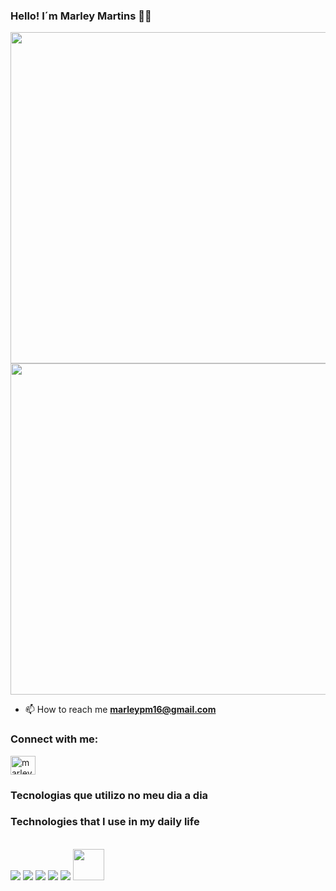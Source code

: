 ### Hello! I´m Marley Martins 👊😄



<div>
    <img width='530em' src="https://github-readme-stats.vercel.app/api?username=marleypm16&show_icons=true&theme=tokyonight"/>
    <img width='530em' src="https://github-readme-stats.vercel.app/api/top-langs/?username=marleypm16&layout=compact&theme=tokyonight"/>
</div>

- 📫 How to reach me **marleypm16@gmail.com**
<h3>Connect with me:</h3>
<a href:https://www.linkedin.com/in/marley-martins-206829258/ target="blank"><img align="center" src="https://raw.githubusercontent.com/rahuldkjain/github-profile-readme-generator/master/src/images/icons/Social/linked-in-alt.svg" alt="marleyMartinsLinkedin" height="30" width="40" /></a>

### Tecnologias que utilizo no meu dia a dia
### Technologies that I use in my daily life

<div style="display: inline_block"> <br/>
    <img aling='center'  src="https://img.shields.io/badge/HTML5-E34F26?style=for-the-badge&logo=html5&logoColor=white"/>
    <img aling='center' src="https://img.shields.io/badge/CSS3-1572B6?style=for-the-badge&logo=css3&logoColor=white"/>
    <img aling='center' src="https://img.shields.io/badge/JavaScript-F7DF1E?style=for-the-badge&logo=javascript&logoColor=black"/>
    <img aling='center' src="https://img.shields.io/badge/Python-14354C?style=for-the-badge&logo=python&logoColor=white"/>
    <img aling='center' src="https://img.shields.io/badge/React-20232A?style=for-the-badge&logo=react&logoColor=61DAFB"/>
    <img aling='center' width = '50px' src="https://user-images.githubusercontent.com/25181517/192107858-fe19f043-c502-4009-8c47-476fc89718ad.png"/>
</div>
